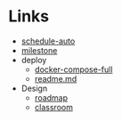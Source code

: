 # Links

- [schedule-auto](schedule-auto.html)
- [milestone](milestone.html)
- deploy
  - [docker-compose-full](deploy/docker-compose-full.yml)
  - [readme.md](deploy/readme.md)
- Design
  - [roadmap](design/roadmap)
  - [classroom](design/classroom.html)